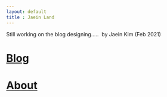 ```yaml
---
layout: default
title : Jaein Land
---
```


<p>Still working on the blog designing.....&nbsp;&nbsp;by Jaein Kim (Feb 2021)</p>

<h1><a href="/blog">Blog</a></h1>
<h1><a href="/about">About</a></h1>


